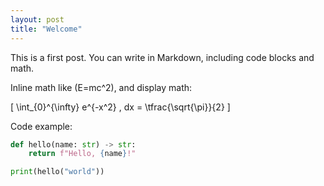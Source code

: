 ```yaml
---
layout: post
title: "Welcome"
---
```


This is a first post. You can write in Markdown, including code blocks and math.

Inline math like \(E=mc^2\), and display math:

\[ \int_{0}^{\infty} e^{-x^2} \, dx = \tfrac{\sqrt{\pi}}{2} \]

Code example:

```python
def hello(name: str) -> str:
    return f"Hello, {name}!"

print(hello("world"))
```

